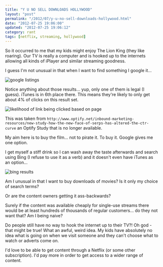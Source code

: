 ```yaml
---
title: "Y U NO SELL DOWNLOADS HOLLYWOOD"
layout: "post"
permalink: "/2012/07/y-u-no-sell-downloads-hollywood.html"
date: "2012-07-25 19:06:00"
updated: "2012-07-25 19:06:12"
category: rant
tags: [netflix, streaming, hollywood]
---
```

<!--alex ignore kids king-queen --->
So it&nbsp;occurred&nbsp;to me that my kids might enjoy The Lion King (they like roaring). Our TV is really a computer and is hooked up to the internets allowing all kinds of iPlayer and similar streaming goodness.

I guess I'm not unusual in that when I want to find something I google it...

<!--more-->

![google listings](http://2.bp.blogspot.com/-2moIX7EhwMQ/UBA-qiJkRVI/AAAAAAAAAjk/6fICqxqk6Vs/s1600/Screen+Shot+2012-07-25+at+19.44.35.png)

Notice anything about those results... yup, only one of them is legal (I guess). iTunes is in 6th place there. This means they're likely to only get about 4% of clicks on this result set.

![likelihood of link being clicked based on page](http://3.bp.blogspot.com/-0Mwwuw91Jss/UBA_IiFV6fI/AAAAAAAAAjs/LBYZsFVgEu4/s1600/Screen+Shot+2012-07-25+at+19.40.23.png)

This was taken from `http://www.optify.net/inbound-marketing-resources/new-study-how-the-new-face-of-serps-has-altered-the-ctr-curve` an Optify Study that is no longer available.

My aim here is to buy the film... not to pirate it. To buy it. Google gives me one option.

I get myself a stiff drink so I can wash away the taste afterwards and search using Bing (I refuse to use it as a verb) and it doesn't even have iTunes as an option...

![bing results](http://2.bp.blogspot.com/-9ZwBGJJE9vk/UBBCAU7DEnI/AAAAAAAAAj4/3Xiwp2Drvxw/s1600/Screen+Shot+2012-07-25+at+19.58.44.png)

Am I unusual in that I want to buy downloads of movies? Is it only my choice of search terms?

Or are the content owners getting it ass-backwards?

Surely if the content was available cheaply for single-use streams there would be at least hundreds of thousands of regular customers... do they not want that? Am I being naive?&nbsp;
<!--alex ignore hook kids --->
Do people still have no way to hook the internet up to their TV?! Oh god - that might be true! What an awful, weird idea. My kids have absolutely no idea what is going on when we visit someone and they can't choose what to watch or adverts come on.

I'd love to be able to get content through a Netflix (or some other subscription). I'd pay more in order to get access to a wider range of content.
